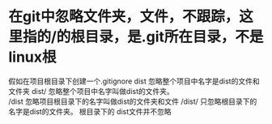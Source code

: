 # 在git中忽略文件夹，文件，不跟踪，这里指的/的根目录，是.git所在目录，不是linux根
假如在项目根目录下创建一个.gitignore
dist     忽略整个项目中名字是dist的文件和文件夹
dist/   忽略整个项目中名字叫做dist的文件夹。  
/dist   忽略项目根目录下的名字叫做dist的文件夹和文件
/dist/    只忽略根目录下的名字是dist的文件夹。  根目录下的 dist文件并不忽略
